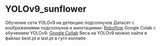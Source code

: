 # YOLOv9_sunflower
Обучение сети YOLOv9 на детекцию подсолнухов
Датасет с изображениями подсолнухов и аннотациями: [Roboflow](https://universe.roboflow.com/mugabi-siro-mvlzs/sunflowers-object-detection/dataset/10)
Google Colab с обучением YOLOv9: [Google Collab](https://colab.research.google.com/drive/19uCFfpvnq78-j0pKxX1KBuoxwydObsFa)
Веса на YOLOv9 можно найти в файлах best.pt и last.pt в гугл коллабе
